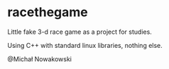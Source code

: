 # racethegame

Little fake 3-d race game as a project for studies.

Using C++ with standard linux libraries, nothing else.

@Michał Nowakowski
